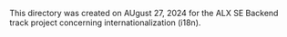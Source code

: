 This directory was created on AUgust 27, 2024 for the ALX SE Backend 
track project concerning internationalization (i18n).